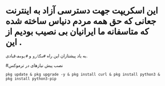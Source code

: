 # این اسکریپت جهت دسترسی آزاد به اینترنت جعانی که حق همه مردم دنیاس ساخته شده که متاسفانه ما ایرانیان بی نصیب بودیم از این .

به یاد پیشتازان این راه `#سگارو` و `#یوسف` قبادی.


#نصب پیش نیازهای در ترموکس

```
pkg update & pkg upgrade -y & pkg install curl & pkg install python3 & pkg install python3-pip
```
